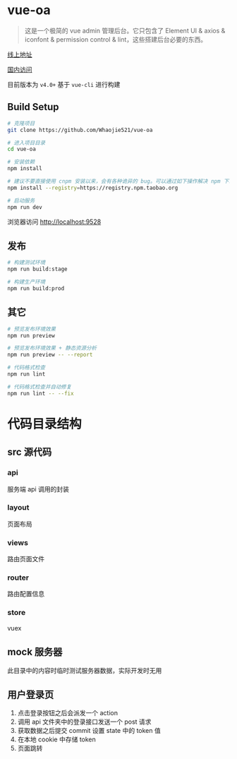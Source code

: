 # vue-oa

> 这是一个极简的 vue admin 管理后台。它只包含了 Element UI & axios & iconfont & permission control & lint，这些搭建后台必要的东西。

[线上地址](https://github.com/Whaojie521/vue-oa)

[国内访问](https://panjiachen.gitee.io/vue-admin-template)

目前版本为 `v4.0+` 基于 `vue-cli` 进行构建


## Build Setup

```bash
# 克隆项目
git clone https://github.com/Whaojie521/vue-oa

# 进入项目目录
cd vue-oa

# 安装依赖
npm install

# 建议不要直接使用 cnpm 安装以来，会有各种诡异的 bug。可以通过如下操作解决 npm 下载速度慢的问题
npm install --registry=https://registry.npm.taobao.org

# 启动服务
npm run dev
```

浏览器访问 [http://localhost:9528](http://localhost:9528)

## 发布

```bash
# 构建测试环境
npm run build:stage

# 构建生产环境
npm run build:prod
```

## 其它

```bash
# 预览发布环境效果
npm run preview

# 预览发布环境效果 + 静态资源分析
npm run preview -- --report

# 代码格式检查
npm run lint

# 代码格式检查并自动修复
npm run lint -- --fix
```



# 代码目录结构

## src 源代码

### api

服务端 api 调用的封装

### layout

页面布局

### views

路由页面文件

### router

路由配置信息

### store

vuex

## mock 服务器

此目录中的内容时临时测试服务器数据，实际开发时无用

## 用户登录页

1. 点击登录按钮之后会派发一个 action
2. 调用 api 文件夹中的登录接口发送一个 post 请求
3. 获取数据之后提交 commit 设置 state 中的 token 值
4. 在本地 cookie 中存储 token
5. 页面跳转
